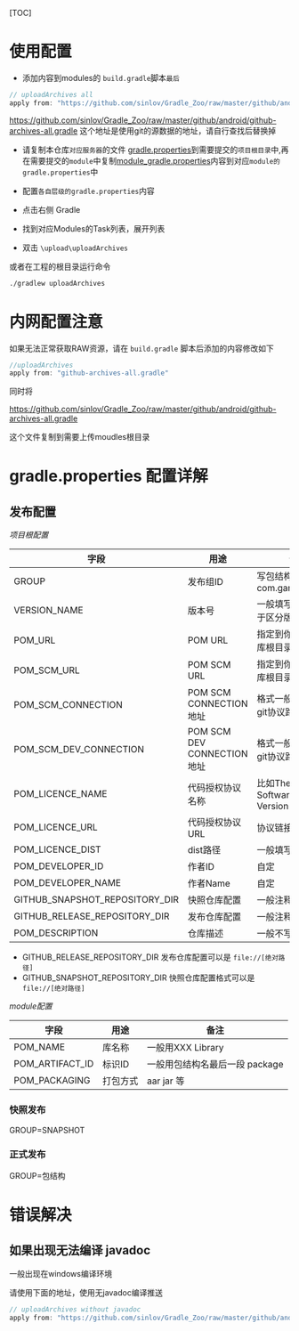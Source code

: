 [TOC]

# 使用配置

* 添加内容到modules的 `build.gradle`脚本`最后`

```gradle
// uploadArchives all
apply from: "https://github.com/sinlov/Gradle_Zoo/raw/master/github/android/github-archives-all.gradle"
```

https://github.com/sinlov/Gradle_Zoo/raw/master/github/android/github-archives-all.gradle
这个地址是使用git的源数据的地址，请自行查找后替换掉


* 请复制本仓库`对应服务器`的文件 [gradle.properties](gradle.properties)到需要提交的`项目根目录`中,再在需要提交的`module`中复制[module_gradle.properties](module_gradle.properties)内容到对应`module的gradle.properties`中

* 配置`各自层级的gradle.properties`内容
* 点击右侧 Gradle
* 找到对应Modules的Task列表，展开列表
* 双击 `\upload\uploadArchives`


或者在工程的根目录运行命令

```sh
./gradlew uploadArchives
```

# 内网配置注意

如果无法正常获取RAW资源，请在 `build.gradle` 脚本后添加的内容修改如下

```gradle
//uploadArchives
apply from: "github-archives-all.gradle"
```

同时将

https://github.com/sinlov/Gradle_Zoo/raw/master/github/android/github-archives-all.gradle

这个文件复制到需要上传moudles根目录


# gradle.properties 配置详解

## 发布配置

*项目根配置*

|字段|用途|备注|
|---|---|---|
|GROUP|发布组ID|写包结构 com.game.package|
|VERSION_NAME|版本号|一般填写0.0.1，用于区分版本|
|POM_URL|POM URL|指定到你的github仓库根目录|
|POM_SCM_URL|POM SCM URL|指定到你的github仓库根目录|
|POM_SCM_CONNECTION|POM SCM CONNECTION 地址|格式一般为scm:+ git协议路径|
|POM_SCM_DEV_CONNECTION|POM SCM DEV CONNECTION 地址|格式一般为scm:+ git协议路径|
|POM_LICENCE_NAME|代码授权协议名称|比如The Apache Software License, Version 2.0|
|POM_LICENCE_URL|代码授权协议URL|协议链接|
|POM_LICENCE_DIST|dist路径|一般填写repo|
|POM_DEVELOPER_ID|作者ID|自定|
|POM_DEVELOPER_NAME|作者Name|自定|
|GITHUB_SNAPSHOT_REPOSITORY_DIR|快照仓库配置|一般注释不填写|
|GITHUB_RELEASE_REPOSITORY_DIR|发布仓库配置|一般注释不填写|
|POM_DESCRIPTION|仓库描述|一般不写|

- GITHUB_RELEASE_REPOSITORY_DIR 发布仓库配置可以是 `file://[绝对路径]`
- GITHUB_SNAPSHOT_REPOSITORY_DIR 快照仓库配置格式可以是 `file://[绝对路径]`

*module配置*

|字段|用途|备注|
|---|---|---|
|POM_NAME|库名称|一般用XXX Library|
|POM_ARTIFACT_ID|标识ID|一般用包结构名最后一段 package|
|POM_PACKAGING|打包方式|aar jar 等|

### 快照发布

GROUP=SNAPSHOT

### 正式发布

GROUP=包结构

# 错误解决

## 如果出现无法编译 javadoc

一般出现在windows编译环境

请使用下面的地址，使用无javadoc编译推送

```gradle
// uploadArchives without javadoc
apply from: "https://github.com/sinlov/Gradle_Zoo/raw/master/github/android/github-archives-no-javadoc.gradle"
```
